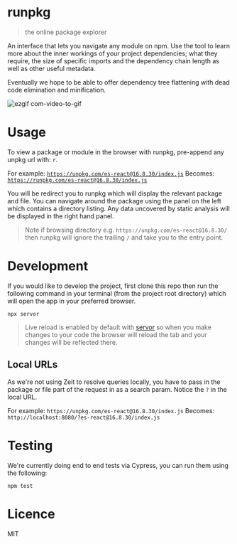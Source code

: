 # runpkg

> the online package explorer

An interface that lets you navigate any module on npm. Use the tool to learn more about the inner workings of your project dependencies; what they require, the size of specific imports and the dependency chain length as well as other useful metadata.

Eventually we hope to be able to offer dependency tree flattening with dead code elimination and minification.

![ezgif com-video-to-gif](https://user-images.githubusercontent.com/1457604/57516159-1a539d80-730c-11e9-9735-3b34a3ebafde.gif)

# Usage

To view a package or module in the browser with runpkg, pre-append any unpkg url with: `r`.

For example: [`https://unpkg.com/es-react@16.8.30/index.js`](https://unpkg.com/es-react@16.8.30/index.js)
Becomes: [`https://runpkg.com/es-react@16.8.30/index.js`](https://runpkg.com/es-react@16.8.30/index.js)

You will be redirect you to runpkg which will display the relevant package and file. You can navigate around the package using the panel on the left which contains a directory listing. Any data uncovered by static analysis will be displayed in the right hand panel.

> Note if browsing directory e.g. `https://unpkg.com/es-react@16.8.30/` then runpkg will ignore the trailing `/` and take you to the entry point.

# Development

If you would like to develop the project, first clone this repo then run the following command in your terminal (from the project root directory) which will open the app in your preferred browser.

```
npx servor
```

> Live reload is enabled by default with [servor](https://github.com/lukejacksonn/servor) so when you make changes to your code the browser will reload the tab and your changes will be reflected there.

## Local URLs

As we're not using Zeit to resolve queries locally, you have to pass in the package or file part of the request in as a search param. Notice the `?` in the local URL.

For example: `https://unpkg.com/es-react@16.8.30/index.js`
Becomes: `http://localhost:8080/?es-react@16.8.30/index.js`

# Testing

We're currently doing end to end tests via Cypress, you can run them using the following:

`npm test`

# Licence

MIT
